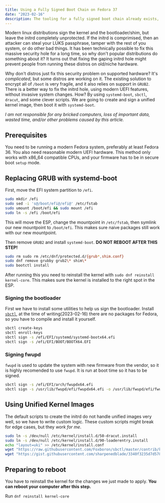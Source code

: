 ```yaml
---
title: Using a Fully Signed Boot Chain on Fedora 37
date: "2023-02-16"
description: The tooling for a fully signed boot chain already exists, how do we use it?
---
```


Modern linux distributions sign the kernel and the bootloader/shim, but leave the initrd completely unprotected. If the initrd is comprimised, then an attacker can steal your LUKS passphrase, tamper with the rest of you system, or do other bad things. It has been technically possible to fix this massive security hole for a long time, so why don't popular distributions do something about it? It turns out that fixing the gaping initrd hole might prevent people from running these distros on old/niche hardware.

Why don't distros just fix this security problem on supported hardware? It's _complicated_, but some distros are working on it. The existing solution to encrypt all of `/boot` is very fragile, and it also relies on support in `GRUB2`. There is a better way to fix the initrd hole, using modern UEFI features, without invasive system changes. How? By using `systemd-boot`, `sbctl`, `dracut`, and some clever scripts. We are going to create and sign a unified kernel image, then boot it with `systemd-boot`.

_I am not responsible for any bricked computers, loss of important data, wasted time, and/or other problems caused by this article._

## Prerequisites

You need to be running a modern Fedora system, preferably at least Fedora 36. You also need reasonable modern UEFI hardware. This method only works with x86_64 compatible CPUs, and your firmware has to be in secure boot `setup` mode.

## Replacing GRUB with systemd-boot

First, move the EFI system partition to `/efi`.

```bash
sudo mkdir /efi
sudo sed -i 's@/boot/efi@/efi@' /etc/fstab
sudo umount /boot/efi && sudo mount /efi
sudo ln -s /efi /boot/efi
```

This will move the ESP, change the mountpoint in `/etc/fstab`, then symlink our new mountpoint to `/boot/efi`. This makes sure naive packages still work with our new mountpoint.

Then remove `GRUB2` and install `systemd-boot`. **DO NOT REBOOT AFTER THIS STEP!**

```bash
sudo rm sudo rm /etc/dnf/protected.d/{grub*,shim.conf}
sudo dnf remove grubby grub2\* shim\*
sudo bootctl install
```

After running this you need to reinstall the kernel with `sudo dnf reinstall kernel-core`. This makes sure the kernel is installed to the right spot in the ESP.

### Signing the bootloader

First we have to install some utilities to help us sign the bootloader. Install [`sbctl`](https://github.com/Foxboron/sbctl), at the time of writing(2023-02-16) there are no packages for Fedora, so you have to compile and install it yourself.

```bash
sbctl create-keys
sbctl enroll-keys
sbctl sign -s /efi/EFI/systemd/systemd-bootx64.efi
sbctl sign -s /efi/EFI/BOOT/BOOTX64.EFI
```

### Signing fwupd

`fwupd` is used to update the system with new firmware from the vendor, so it is highly recomended to use `fwupd`. It is run at boot time so it has to be signed.

```bash
sbctl sign -s /efi/EFI/arch/fwupdx64.efi
sbctl sign -s /usr/lib/fwupd/efi/fwupdx64.efi -o /usr/lib/fwupd/efi/fwupdx64.efi.signed
```

## Using Unified Kernel Images

The default scripts to create the initrd do not handle unified images very well, so we have to write custom logic. These custom scripts might break for edge cases, but they _work for me_.

```bash
sudo ln -s /dev/null /etc/kernel/install.d/50-dracut.install
sudo ln -s /dev/null /etc/kernel/install.d/90-loaderentry.install
echo "layout=uki" >> /etc/kernel/install.conf
wget "https://raw.githubusercontent.com/Foxboron/sbctl/master/contrib/kernel-install/91-sbctl.install" /etc/kernel/install.d/91-sbctl.install
wget "https://gist.githubusercontent.com/sharpenedblade/3340f3235d7d5781c6e66547da7fd91f/raw/63c11f7ca8f1ad756db6439c8fab2c5e979ba83e/90-uefi-image.install" /etc/kernel/install.d/90-uefi-image.install
```

## Preparing to reboot

You have to reinstall the kernel for the changes we just made to apply. **You can reboot your computer after this step.**

Run `dnf reinstall kernel-core`

